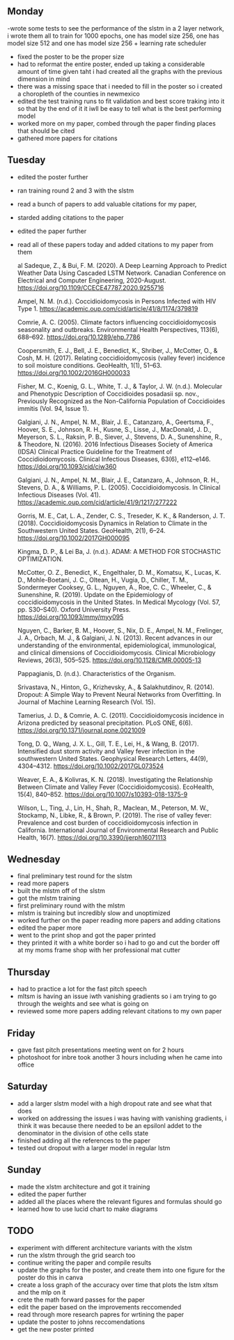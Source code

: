 ## Monday
-wrote some tests to see the performance of the slstm in a 2 layer network, i wrote them all to train for 1000 epochs, one has model size 256, one has model size 512 and one has model size 256 + learning rate scheduler
- fixed the poster to be the proper size 
- had to reformat the entire poster, ended up taking a considerable amount of time given taht i had created all the graphs with the previous dimension in mind
- there was a missing space that i needed to fill in the poster so i created a choropleth of the counties in newmexico
- edited the test training runs to fit validation and best score traking into it so that by the end of it it iwll be easy to tell what is the best performing model
- worked more on my paper, combed through the paper finding places that should be cited
- gathered more papers for citations


## Tuesday
- edited the poster further
- ran training round 2 and 3 with the slstm
- read a bunch of papers to add valuable citations for my paper,
- starded adding citations to the paper
- edited the paper further
- read all of these papers today and added citations to my paper from them

    al Sadeque, Z., & Bui, F. M. (2020). A Deep Learning Approach to Predict Weather Data Using Cascaded LSTM Network. Canadian Conference on Electrical and Computer Engineering, 2020-August. https://doi.org/10.1109/CCECE47787.2020.9255716

  Ampel, N. M. (n.d.). Coccidioidomycosis in Persons Infected with HIV Type 1. https://academic.oup.com/cid/article/41/8/1174/379819

  Comrie, A. C. (2005). Climate factors influencing coccidioidomycosis seasonality and outbreaks. Environmental Health Perspectives, 113(6), 688–692. https://doi.org/10.1289/ehp.7786

  Coopersmith, E. J., Bell, J. E., Benedict, K., Shriber, J., McCotter, O., & Cosh, M. H. (2017). Relating coccidioidomycosis (valley fever) incidence to soil moisture conditions. GeoHealth, 1(1), 51–63. https://doi.org/10.1002/2016GH000033

  Fisher, M. C., Koenig, G. L., White, T. J., & Taylor, J. W. (n.d.). Molecular and Phenotypic Description of Coccidioides posadasii sp. nov., Previously Recognized as the Non-California Population of Coccidioides immitis (Vol. 94, Issue 1).

  Galgiani, J. N., Ampel, N. M., Blair, J. E., Catanzaro, A., Geertsma, F., Hoover, S. E., Johnson, R. H., Kusne, S., Lisse, J., MacDonald, J. D., Meyerson, S. L., Raksin, P. B., Siever, J., Stevens, D. A., Sunenshine, R., & Theodore, N. (2016). 2016 Infectious Diseases Society of America (IDSA) Clinical Practice Guideline for the Treatment of Coccidioidomycosis. Clinical Infectious Diseases, 63(6), e112–e146. https://doi.org/10.1093/cid/ciw360

  Galgiani, J. N., Ampel, N. M., Blair, J. E., Catanzaro, A., Johnson, R. H., Stevens, D. A., & Williams, P. L. (2005). Coccidioidomycosis. In Clinical Infectious Diseases (Vol. 41). https://academic.oup.com/cid/article/41/9/1217/277222

  Gorris, M. E., Cat, L. A., Zender, C. S., Treseder, K. K., & Randerson, J. T. (2018). Coccidioidomycosis Dynamics in Relation to Climate in the Southwestern United States. GeoHealth, 2(1), 6–24. https://doi.org/10.1002/2017GH000095

  Kingma, D. P., & Lei Ba, J. (n.d.). ADAM: A METHOD FOR STOCHASTIC OPTIMIZATION.

  McCotter, O. Z., Benedict, K., Engelthaler, D. M., Komatsu, K., Lucas, K. D., Mohle-Boetani, J. C., Oltean, H., Vugia, D., Chiller, T. M., Sondermeyer Cooksey, G. L., Nguyen, A., Roe, C. C., Wheeler, C., & Sunenshine, R. (2019). Update on the Epidemiology of coccidioidomycosis in the United States. In Medical Mycology (Vol. 57, pp. S30–S40). Oxford University Press. https://doi.org/10.1093/mmy/myy095

  Nguyen, C., Barker, B. M., Hoover, S., Nix, D. E., Ampel, N. M., Frelinger, J. A., Orbach, M. J., & Galgiani, J. N. (2013). Recent advances in our understanding of the environmental, epidemiological, immunological, and clinical dimensions of Coccidioidomycosis. Clinical Microbiology Reviews, 26(3), 505–525. https://doi.org/10.1128/CMR.00005-13

  Pappagianis, D. (n.d.). Characteristics of the Organism.

  Srivastava, N., Hinton, G., Krizhevsky, A., & Salakhutdinov, R. (2014). Dropout: A Simple Way to Prevent Neural Networks from Overfitting. In Journal of Machine Learning Research (Vol. 15).

  Tamerius, J. D., & Comrie, A. C. (2011). Coccidioidomycosis incidence in Arizona predicted by seasonal precipitation. PLoS ONE, 6(6). https://doi.org/10.1371/journal.pone.0021009

  Tong, D. Q., Wang, J. X. L., Gill, T. E., Lei, H., & Wang, B. (2017). Intensified dust storm activity and Valley fever infection in the southwestern United States. Geophysical Research Letters, 44(9), 4304–4312. https://doi.org/10.1002/2017GL073524

  Weaver, E. A., & Kolivras, K. N. (2018). Investigating the Relationship Between Climate and Valley Fever (Coccidioidomycosis). EcoHealth, 15(4), 840–852. https://doi.org/10.1007/s10393-018-1375-9

  Wilson, L., Ting, J., Lin, H., Shah, R., Maclean, M., Peterson, M. W., Stockamp, N., Libke, R., & Brown, P. (2019). The rise of valley fever: Prevalence and cost burden of coccidioidomycosis infection in California. International Journal of Environmental Research and Public Health, 16(7). https://doi.org/10.3390/ijerph16071113

## Wednesday
- final preliminary test round for the slstm
- read more papers
- built the mlstm off of the slstm
- got the mlstm training
- first preliminary round with the mlstm
- mlstm is training but incredibly slow and unoptimized
- worked further on the paper reading more papers and adding citations
- edited the paper more
- went to the print shop and got the paper printed
- they printed it with a white border so i had to go and cut the border off at my moms frame shop with her professional mat cutter


## Thursday
- had to practice a lot for the fast pitch speech
- mltsm is having an issue iwth vanishing gradients so i am trying to go through the weights and see what is going on
- reviewed some more papers adding relevant citations to my own paper

## Friday 
- gave fast pitch presentations meeting went on for 2 hours
- photoshoot for inbre took another 3 hours including when he came into office

## Saturday 
- add a larger slstm model with a high dropout rate and see what that does
- worked on addressing the issues i was having with vanishing gradients, i think it was because there needed to be an epsilonl addet to the denominator in the division of othe cells state
- finished adding all the references to the paper
- tested out dropout with a larger model in regular lstm 


## Sunday
- made the xlstm architecture and got it training
- edited the paper further
- added all the places where the relevant figures  and formulas should go
- learned how to use lucid chart to make diagrams



## TODO


- experiment with different architecture variants with the xlstm
- run the xlstm through the grid search too
- continue writing the paper and compile results
- update the graphs for the poster, and create them into one figure for the poster do this in canva
- create a loss graph of the accuracy over time that plots the lstm xltsm and the mlp on it
- crete the math forward passes for the paper
- edit the paper based on the improvements reccomended
- read through more research papres for wrtining the paper
- update the poster to johns reccomendations
- get the new poster printed



